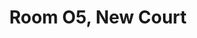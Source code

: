 ---
basin: En-Suite
cudn: true
floor: Second
grade: 8
images: []
living_room: 'Yes'
location: New Court
name: O5
network: Wired and Wireless
title: Room O5, New Court
---